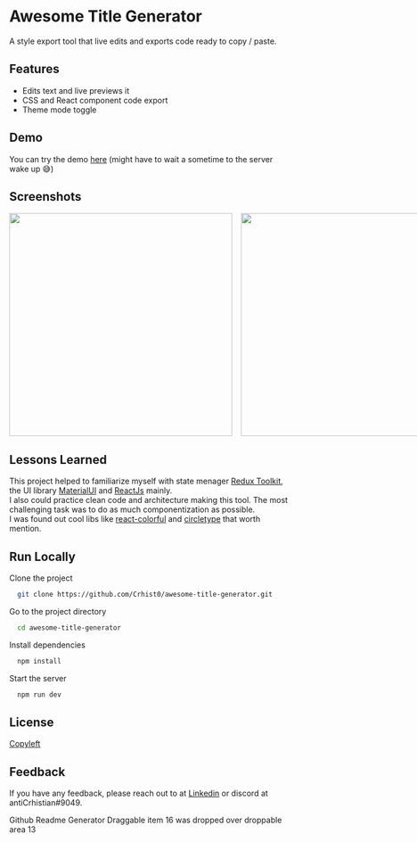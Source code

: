 # Awesome Title Generator

A style export tool that live edits and exports code ready to copy / paste.
## Features

- Edits text and live previews it
- CSS and React component code export
- Theme mode toggle
## Demo

You can try the demo [here](https://bitly.com/AwesomeTitleGenerator) (might have to wait a sometime to the server wake up 😅)
## Screenshots
<div style="display:flex">
<img src="https://i.imgur.com/xsKDHnb.png" width="400" heigth="400">
<img style="margin: 0rem 1rem" src="https://i.imgur.com/kAqSCq0.png" width="400" heigth="400">
<img src="https://i.imgur.com/nZc1vHJ.png" width="400" heigth="400">
<img src="https://i.imgur.com/5sPk1s4.png" width="400" heigth="400">
  
</div>

## Lessons Learned

This project helped to familiarize myself with state menager [Redux Toolkit](https://redux-toolkit.js.org/), the UI library [MaterialUI](https://mui.com/) and [ReactJs](https://reactjs.org/) mainly. <br/>
I also could practice clean code and architecture making this tool. The most challenging task was to do as much componentization as possible. <br/>
I was found out cool libs like [react-colorful](https://www.npmjs.com/package/react-colorful) and [circletype](https://circletype.labwire.ca/) that worth mention.<br/>

## Run Locally

Clone the project

```bash
  git clone https://github.com/Crhist0/awesome-title-generator.git
```

Go to the project directory

```bash
  cd awesome-title-generator
```

Install dependencies

```bash
  npm install
```

Start the server

```bash
  npm run dev
```
## License

[Copyleft](https://copyleft.org/)
## Feedback

If you have any feedback, please reach out to at [Linkedin](https://www.linkedin.com/in/crhistian-de-oliveira-b35841161/) or discord at antiCrhistian#9049.


Github Readme Generator
Draggable item 16 was dropped over droppable area 13
